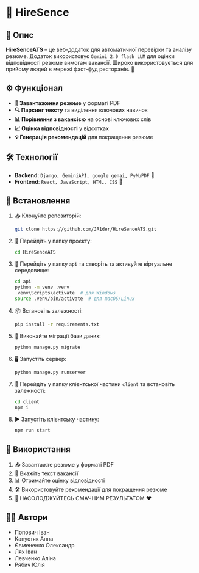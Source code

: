 # 📄 HireSence

## 📝 Опис

**HireSenceATS** – це веб-додаток для автоматичної перевірки та аналізу резюме.
Додаток використовує `Gemini 2.0 flash LLM` для оцінки відповідності резюме вимогам вакансії.
Широко використовується для прийому людей в мережі фаст-фуд ресторанів. 🍔

## ⚙️ Функціонал

- **📂 Завантаження резюме** у форматі PDF
- **🔍 Парсинг тексту** та виділення ключових навичок
- **📊 Порівняння з вакансією** на основі ключових слів
- **📈 Оцінка відповідності** у відсотках
- **💡 Генерація рекомендацій** для покращення резюме

## 🛠️ Технології

- **Backend**: `Django, GeminiAPI, google genai, PyMuPDF` 🐍
- **Frontend**: `React, JavaScript, HTML, CSS` 🎨

## 🚀 Встановлення

1. 📥 Клонуйте репозиторій:
   ```sh
   git clone https://github.com/JR1der/HireSenceATS.git
   ```
2. 📁 Перейдіть у папку проєкту:
   ```sh
   cd HireSenceATS
   ```
3. 🔧 Перейдіть у папку `api` та створіть та активуйте віртуальне середовище:
   ```sh
   cd api
   python -m venv .venv
   .venv\Scripts\activate  # для Windows
   source .venv/bin/activate  # для macOS/Linux
   ```
4. 📦 Встановіть залежності:
   ```sh
   pip install -r requirements.txt
   ```
5. 📜 Виконайте міграції бази даних:
   ```sh
   python manage.py migrate
   ```
6. 🖥️ Запустіть сервер:
   ```sh
   python manage.py runserver
   ```
7. 🎨 Перейдіть у папку клієнтської частини `client` та встановіть залежності:
   ```sh
   cd client
   npm i
   ```
8. ▶️ Запустіть клієнтську частину:
   ```sh
   npm run start
   ```

## 🎯 Використання

1. 📤 Завантажте резюме у форматі PDF
2. 🔗 Вкажіть текст вакансії
3. 📊 Отримайте оцінку відповідності
4. 🛠️ Використовуйте рекомендації для покращення резюме
5. 🍔 НАСОЛОДЖУЙТЕСЬ СМАЧНИМ РЕЗУЛЬТАТОМ ♥

## 👨‍💻 Автори

- Попович Іван
- Капустяк Анна
- Євмененко Олександр
- Лях Іван
- Левченко Аліна
- Рябич Юлія